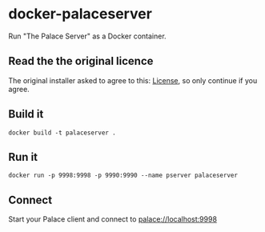 # docker-palaceserver

Run "The Palace Server" as a Docker container.

## Read the the original licence
The original installer asked to agree to this: [License](license.txt), so only continue if you agree.

## Build it
`docker build -t palaceserver .`

## Run it
`docker run -p 9998:9998 -p 9990:9990 --name pserver palaceserver`

## Connect
Start your Palace client and connect to [palace://localhost:9998](palace://localhost:9998)
